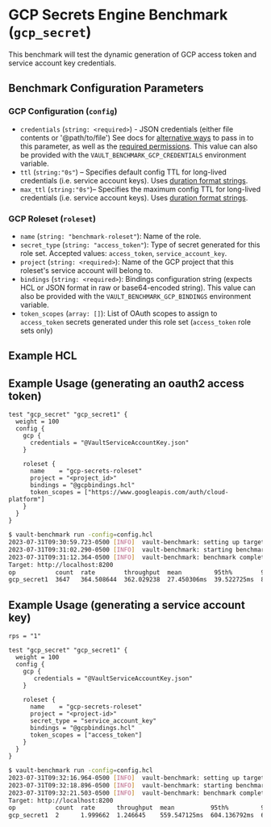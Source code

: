 # GCP Secrets Engine Benchmark (`gcp_secret`)
This benchmark will test the dynamic generation of GCP access token and service account key credentials.

## Benchmark Configuration Parameters

### GCP Configuration (`config`)
- `credentials` (`string: <required>`) - JSON credentials (either file contents or '@path/to/file')
  See docs for [alternative ways](https://developer.hashicorp.com/vault/docs/secrets/gcp#setup) to pass in to this parameter, as well as the
  [required permissions](https://developer.hashicorp.com/vault/docs/secrets/gcp#required-permissions). This value can also be provided with the `VAULT_BENCHMARK_GCP_CREDENTIALS` environment variable. 
- `ttl` (`string:"0s"`) – Specifies default config TTL for long-lived credentials
  (i.e. service account keys). Uses [duration format strings](https://developer.hashicorp.com/vault/docs/concepts/duration-format).
- `max_ttl` (`string:"0s"`)– Specifies the maximum config TTL for long-lived credentials
  (i.e. service account keys). Uses [duration format strings](https://developer.hashicorp.com/vault/docs/concepts/duration-format).

### GCP Roleset (`roleset`)
- `name` (`string: "benchmark-roleset"`): Name of the role.
- `secret_type` (`string: "access_token"`): Type of secret generated for this role set. Accepted values: `access_token`, `service_account_key`. 
- `project` (`string: <required>`): Name of the GCP project that this roleset's service account will belong to. 
- `bindings` (`string: <required>`): Bindings configuration string (expects HCL or JSON format in raw or base64-encoded string). This value can also be provided with the `VAULT_BENCHMARK_GCP_BINDINGS` environment variable. 
- `token_scopes` (`array: []`): List of OAuth scopes to assign to `access_token` secrets generated under this role set (`access_token` role sets only)

## Example HCL
## Example Usage (generating an oauth2 access token)
```hcl
test "gcp_secret" "gcp_secret1" {
  weight = 100
  config {
    gcp {
      credentials = "@VaultServiceAccountKey.json"
    }

    roleset {
      name    = "gcp-secrets-roleset"
      project = "<project_id>"
      bindings = "@gcpbindings.hcl" 
      token_scopes = ["https://www.googleapis.com/auth/cloud-platform"]
    }
  }
}
```

```bash
$ vault-benchmark run -config=config.hcl
2023-07-31T09:30:59.723-0500 [INFO]  vault-benchmark: setting up targets
2023-07-31T09:31:02.290-0500 [INFO]  vault-benchmark: starting benchmarks: duration=10s
2023-07-31T09:31:12.364-0500 [INFO]  vault-benchmark: benchmark complete
Target: http://localhost:8200
op           count  rate        throughput  mean         95th%        99th%       successRatio
gcp_secret1  3647   364.508644  362.029238  27.450306ms  39.522725ms  88.93587ms  100.00%
```

## Example Usage (generating a service account key)
```
rps = "1"

test "gcp_secret" "gcp_secret1" {
  weight = 100
  config {
    gcp {
       credentials = "@VaultServiceAccountKey.json"
    }

    roleset {
      name    = "gcp-secrets-roleset"
      project = "<project-id>"
      secret_type = "service_account_key"
      bindings = "@gcpbindings.hcl" 
      token_scopes = ["access_token"]
    }
  }
}
```

```bash
$ vault-benchmark run -config=config.hcl
2023-07-31T09:32:16.964-0500 [INFO]  vault-benchmark: setting up targets
2023-07-31T09:32:18.896-0500 [INFO]  vault-benchmark: starting benchmarks: duration=2s
2023-07-31T09:32:21.503-0500 [INFO]  vault-benchmark: benchmark complete
Target: http://localhost:8200
op           count  rate      throughput  mean          95th%         99th%         successRatio
gcp_secret1  2      1.999662  1.246645    559.547125ms  604.136792ms  604.136792ms  100.00%
```